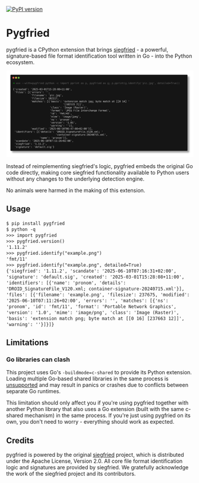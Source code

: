 [![PyPI version](https://badge.fury.io/py/pygfried.svg)](https://badge.fury.io/py/pygfried)

# Pygfried

pygfried is a CPython extension that brings [siegfried] - a powerful,
signature-based file format identification tool written in Go - into the Python
ecosystem.

![Identifying a file with pygfried](./example.png)

Instead of reimplementing siegfried's logic, pygfried embeds the original Go
code directly, making core siegfried functionality available to Python users
without any changes to the underlying detection engine.

No animals were harmed in the making of this extension.

## Usage

```
$ pip install pygfried
$ python -q
>>> import pygfried
>>> pygfried.version()
'1.11.2'
>>> pygfried.identify("example.png")
'fmt/11'
>>> pygfried.identify("example.png", detailed=True)
{'siegfried': '1.11.2', 'scandate': '2025-06-10T07:16:31+02:00', 'signature': 'default.sig', 'created': '2025-03-01T15:28:08+11:00', 'identifiers': [{'name': 'pronom', 'details': 'DROID_SignatureFile_V120.xml; container-signature-20240715.xml'}], 'files': [{'filename': 'example.png', 'filesize': 237675, 'modified': '2025-06-10T07:11:26+02:00', 'errors': '', 'matches': [{'ns': 'pronom', 'id': 'fmt/11', 'format': 'Portable Network Graphics', 'version': '1.0', 'mime': 'image/png', 'class': 'Image (Raster)', 'basis': 'extension match png; byte match at [[0 16] [237663 12]]', 'warning': ''}]}]}
```

## Limitations

### Go libraries can clash

This project uses Go's `-buildmode=c-shared` to provide its Python extension.
Loading multiple Go-based shared libraries in the same process is [unsupported]
and may result in panics or crashes due to conflicts between separate Go runtimes.

This limitation should only affect you if you're using pygfried together with
another Python library that also uses a Go extension (built with the same
c-shared mechanism) in the same process. If you're just using pygfried on its
own, you don't need to worry - everything should work as expected.

## Credits

pygfried is powered by the original [siegfried] project, which is distributed
under the Apache License, Version 2.0. All core file format identification logic
and signatures are provided by siegfried. We gratefully acknowledge the work of
the siegfried project and its contributors.

[siegfried]: https://www.itforarchivists.com/siegfried
[unsupported]: https://github.com/golang/go/issues/65050

